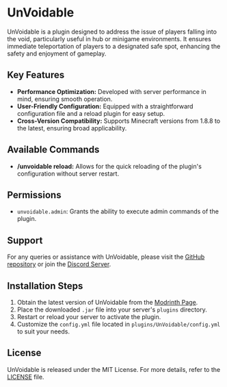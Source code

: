 # UnVoidable

UnVoidable is a plugin designed to address the issue of players falling into the void, particularly useful in hub or minigame environments. It ensures immediate teleportation of players to a designated safe spot, enhancing the safety and enjoyment of gameplay.

## Key Features

- **Performance Optimization:** Developed with server performance in mind, ensuring smooth operation.
- **User-Friendly Configuration:** Equipped with a straightforward configuration file and a reload plugin for easy setup.
- **Cross-Version Compatibility:** Supports Minecraft versions from 1.8.8 to the latest, ensuring broad applicability.

## Available Commands

- **/unvoidable reload:** Allows for the quick reloading of the plugin's configuration without server restart.

## Permissions

- `unvoidable.admin`: Grants the ability to execute admin commands of the plugin.

## Support

For any queries or assistance with UnVoidable, please visit the [GitHub repository](https://github.com/Furq07/UnVoidable/issues) or join the [Discord Server](https://discord.gg/furqdev).

## Installation Steps

1. Obtain the latest version of UnVoidable from the [Modrinth Page](modrinth.com/plugin/unvoidable).
2. Place the downloaded `.jar` file into your server's `plugins` directory.
3. Restart or reload your server to activate the plugin.
4. Customize the `config.yml` file located in `plugins/UnVoidable/config.yml` to suit your needs.

## License

UnVoidable is released under the MIT License. For more details, refer to the [LICENSE](LICENSE) file.
